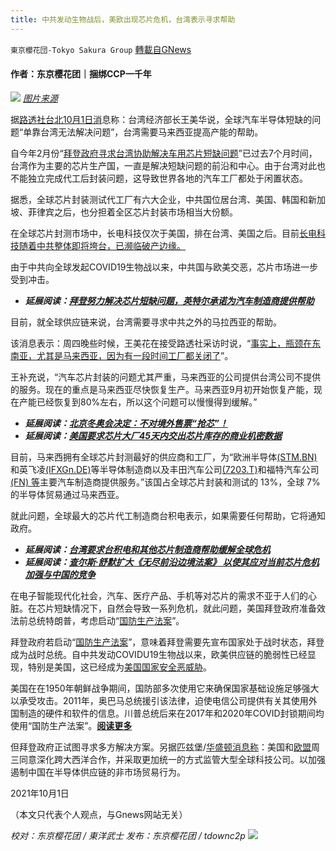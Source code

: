 ```yaml
---
title: 中共发动生物战后，美欧出现芯片危机，台湾表示寻求帮助
---
```

`東京櫻花団-Tokyo Sakura Group` [轉載自GNews](https://gnews.org/zh-hans/1567019/)

#### 作者：东京樱花团｜捆绑CCP一千年
![](https://assets.gnews.org/wp-content/uploads/2021/10/pasted-image-0.png)
[*图片来源*](https://www.reuters.com/resizer/UBJAONJm5uoQUxay3C0_ug_KOAM=/1200x0/filters:quality%2880%29/cloudfront-us-east-2.images.arcpublishing.com/reuters/5QD4ZNK6CZJEZPV6R2Y3FGUAGA.jpg)

据[路透社台北10月1日消](https://www.reuters.com/technology/taiwan-says-resolving-chip-shortages-needs-malaysias-help-2021-10-01/)息称：台湾经济部长王美华说，全球汽车半导体短缺的问题“单靠台湾无法解决问题”，台湾需要马来西亚提高产能的帮助。

自今年2月份“[拜登政府寻求台湾协助解决车用芯片短缺问题](https://www.rfi.fr/cn/%E6%B8%AF%E6%BE%B3%E5%8F%B0/20210218-%E6%8B%9C%E7%99%BB%E6%94%BF%E5%BA%9C%E5%AF%BB%E6%B1%82%E5%8F%B0%E6%B9%BE%E5%8D%8F%E5%8A%A9%E8%A7%A3%E5%86%B3%E8%BD%A6%E7%94%A8%E8%8A%AF%E7%89%87%E7%9F%AD%E7%BC%BA%E9%97%AE%E9%A2%98)”已过去7个月时间，台湾作为主要的芯片生产国，一直是解决短缺问题的前沿和中心。由于台湾对此也不能独立完成代工后封装问题，这导致世界各地的汽车工厂都处于闲置状态。

据悉，全球芯片封装测试代工厂有六大企业，中共国位居台湾、美国、韩国和新加坡、菲律宾之后，也分担着全区芯片封装市场相当大份额。

在全球芯片封测市场中，长电科技仅次于美国，排在台湾、美国之后。目前[长电科技随着中共整体即将垮台，已濒临破产边缘。](http://news.shdjt.com/newsgpdm.asp?gpdm=600584)

由于中共向全球发起COVID19生物战以来，中共国与欧美交恶，芯片市场进一步受到冲击。

- ***延展阅读：***[***拜登努力解决芯片短缺问题，英特尔承诺为汽车制造商提供帮助***](https://www.reuters.com/technology/white-house-zero-chip-shortage-meeting-with-company-officials-2021-04-12/)


目前，就全球供应链来说，台湾需要寻求中共之外的马拉西亚的帮助。

该消息表示：周四晚些时候，王美花在接受路透社采访时说，“[事实上，瓶颈在东南亚，尤其是马来西亚，因为有一段时间工厂都关闭了](https://www.reuters.com/technology/taiwan-says-resolving-chip-shortages-needs-malaysias-help-2021-10-01/)”。

王补充说，“汽车芯片封装的问题尤其严重，马来西亚的公司提供台湾公司不提供的服务。现在的重点是马来西亚尽快恢复生产。马来西亚9月初开始恢复产能，现在产能已经恢复到80%左右，所以这个问题可以慢慢得到缓解。”

- ***延展阅读：***[***北京冬奥会决定：不对境外售票***](https://www.bbc.com/zhongwen/simp/sports-58744776)[***“抢芯”！***](https://ee.ofweek.com/2021-09/ART-8320315-8110-30527826.html)
- ***延展阅读：***[***美国要求芯片大厂45天内交出芯片库存的商业机密数据***](https://ee.ofweek.com/2021-09/ART-8320315-8110-30527826.html)


目前，马来西拥有全球芯片封测最好的供应商和工厂，为“欧洲半导体[(STM.BN)](https://www.reuters.com/companies/STM.BN)和英飞凌[(IFXGn.DE)](https://www.reuters.com/companies/IFXGn.DE)等半导体制造商以及丰田汽车公司[(7203.T)](https://www.reuters.com/companies/7203.T)和福特汽车公司[(FN) 等](https://www.reuters.com/companies/F.N)主要汽车制造商提供服务。”该国占全球芯片封装和测试的 13%，全球 7% 的半导体贸易通过马来西亚。

就此问题，全球最大的芯片代工制造商台积电表示，如果需要任何帮助，它将通知政府。

- ***延展阅读：***[***台湾要求台积电和其他芯片制造商帮助缓解全球危机***](https://www.ft.com/content/6a43cd5d-7b50-42b1-812f-5c3b9a5aadb7)
- ***延展阅读：***[***查尔斯·舒默扩大《无尽前沿边境法案》 以使其应对当前芯片危机加强与中国的竞争***](https://www.govtech.com/policy/endless-frontier-act-gets-new-name-as-tech-bill-expands)


在电子智能现代化社会，汽车、医疗产品、手机等对芯片的需求不亚于人们的心脏。在芯片短缺情况下，自然会导致一系列危机，就此问题，美国拜登政府准备效法前总统特朗普，考虑启动“[国防生产法案](https://www.thetruthaboutcars.com/2021/09/automakers-accused-of-chip-hoarding-u-s-considers-defense-production-act/)”。

拜登政府若启动“[国防生产法案](https://www.thetruthaboutcars.com/2021/09/automakers-accused-of-chip-hoarding-u-s-considers-defense-production-act/)”，意味着拜登需要先宣布国家处于战时状态，拜登成为战时总统。自中共发动COVIDU19生物战以来，欧美供应链的脆弱性已经显现，特别是美国，这已经成为[美国国家安全恶威胁](https://thehill.com/blogs/congress-blog/technology/574735-us-innovation-and-manufacturing-is-vital-for-national-and)。

美国在在1950年朝鲜战争期间，国防部多次使用它来确保国家基础设施足够强大以承受攻击。2011年，奥巴马总统援引该法律，迫使电信公司提供有关其使用外国制造的硬件和软件的信息。川普总统后来在2017年和2020年COVID封锁期间均使用“国防生产法案”。[**阅读更多**](https://telecom.economictimes.indiatimes.com/news/us-to-press-for-semiconductor-relief-at-eu-tech-meeting/86573571)

但拜登政府正试图寻求多方解决方案。另据匹兹堡/[华盛顿消息称](https://telecom.economictimes.indiatimes.com/news/u-s-eu-agree-to-work-on-chip-supplies-tech-rules-china-trade/86632795)：美国和[欧盟](https://telecom.economictimes.indiatimes.com/tag/u.s.-eu+trade+and+technology+council)周三同意深化跨大西洋合作，并采取更加统一的方式监管大型全球科技公司。以加强遏制中国在半导体供应链的非市场贸易行为。

2021年10月1日

（本文只代表个人观点，与Gnews网站无关）

*校对：东京樱花团 / 東洋武士*
*发布：东京樱花团 / tdownc2p*
![](https://assets.gnews.org/wp-content/uploads/2021/08/image0-1-36.jpg)
